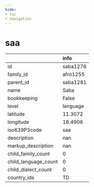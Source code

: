 ```yaml
---
hide:
- toc
- navigation
---
```

# saa
|                      | info     |
|:---------------------|:---------|
| id                   | saba1276 |
| family_id            | afro1255 |
| parent_id            | saba1281 |
| name                 | Saba     |
| bookkeeping          | False    |
| level                | language |
| latitude             | 11.3072  |
| longitude            | 18.4906  |
| iso639P3code         | saa      |
| description          | nan      |
| markup_description   | nan      |
| child_family_count   | 0        |
| child_language_count | 0        |
| child_dialect_count  | 0        |
| country_ids          | TD       |